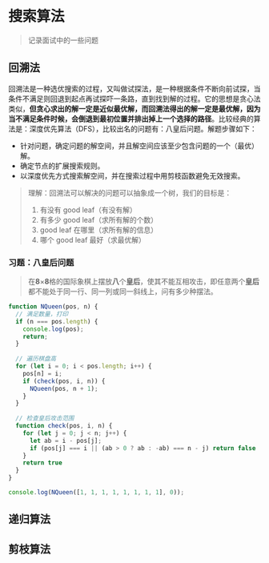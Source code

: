 搜索算法
=========================

> 记录面试中的一些问题
>

## 回溯法

回溯法是一种选优搜索的过程，又叫做试探法，是一种根据条件不断向前试探，当条件不满足则回退到起点再试探吓一条路，直到找到解的过程。它的思想是贪心法类似，**但贪心求出的解一定是近似最优解，而回溯法得出的解一定是最优解，因为当不满足条件时候，会倒退到最初位置并排出掉上一个选择的路径**。比较经典的算法是：深度优先算法（DFS），比较出名的问题有：八皇后问题。解题步骤如下：

- 针对问题，确定问题的解空间，并且解空间应该至少包含问题的一个（最优）解。
- 确定节点的扩展搜索规则。
- 以深度优先方式搜索解空间，并在搜索过程中用剪枝函数避免无效搜索。

> 理解：回溯法可以解决的问题可以抽象成一个树，我们的目标是：
>
> 1. 有没有 good leaf（有没有解）
> 2. 有多少 good leaf（求所有解的个数）
> 3.  good leaf 在哪里（求所有解的信息）
> 4. 哪个 good leaf 最好（求最优解）

### 习题：八皇后问题

> 在**8**×**8**格的国际象棋上摆放**八**个**皇后**，使其不能互相攻击，即任意两个**皇后**都不能处于同一行、同一列或同一斜线上，问有多少种摆法。

```javascript
function NQueen(pos, n) {
  // 满足数量，打印
  if (n === pos.length) {
    console.log(pos);
    return;
  }
  
  // 遍历棋盘高
  for (let i = 0; i < pos.length; i++) {
    pos[n] = i;
    if (check(pos, i, n)) {
      NQueen(pos, n + 1);
    }
  }
  
  // 检查皇后攻击范围
  function check(pos, i, n) {
    for (let j = 0; j < n; j++) {
      let ab = i - pos[j];
      if (pos[j] === i || (ab > 0 ? ab : -ab) === n - j) return false
    }
    return true
  }
}

console.log(NQueen([1, 1, 1, 1, 1, 1, 1, 1], 0));
```

## 递归算法



## 剪枝算法

